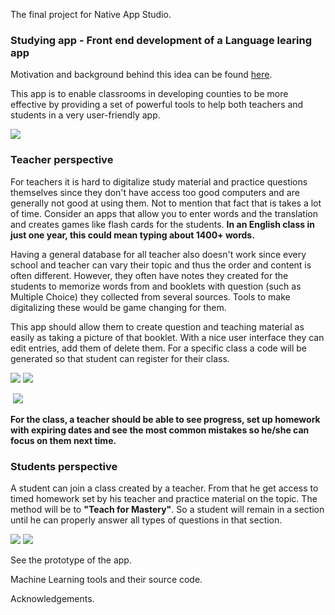 The final project for Native App Studio.


### Studying app - Front end development of a Language learing app

Motivation and background behind this idea can be found [here](https://github.com/artix15/Project-NAS/blob/master/Background%20information.md).



This app is to enable classrooms in developing counties to be more effective by providing a set of powerful tools to help both teachers and students in a very user-friendly app. 

![](https://github.com/artix15/Project-NAS/blob/master/Doc/IntroActivity.png)

### Teacher perspective 

For teachers it is hard to digitalize study material and practice questions themselves since they don't have access too good computers and are generally not good at using them. Not to mention that fact that is takes a lot of time. Consider an apps that allow you to enter words and the translation and creates games like flash cards for the students. **In an English class in just one year, this could mean typing about 1400+ words.**

Having a general database for all teacher also doesn't work since every school and teacher can vary their topic and thus the order and content is often different. However, they often have notes they created for the students to memorize words from and booklets with question (such as Multiple Choice) they collected from several sources. Tools to make digitalizing these would be game changing for them.

This app should allow them to create question and teaching material as easily as taking a picture of that booklet. With a nice user interface they can edit entries, add them of delete them. For a specific class a code will be generated so that student can register for their class. 

 ![](https://github.com/artix15/Project-NAS/blob/master/Doc/TeacherOverview.png) ![](https://github.com/artix15/Project-NAS/blob/master/Doc/QuizList.png)
 
 ![]()  ![](https://github.com/artix15/Project-NAS/blob/master/Doc/AddQuiz.png)



**For the class, a teacher should be able to see progress, set up homework with expiring dates and see the most common mistakes so he/she can focus on them next time.**



### Students perspective

A student can join a class created by a teacher. From that he get access to timed homework set by his teacher and practice material on the topic. The method will be to **"Teach for Mastery"**. So a student will remain in a section until he can properly answer all types of questions in that section. 

![](https://github.com/artix15/Project-NAS/blob/master/Doc/ScoreAfterQuiz.png) ![](https://github.com/artix15/Project-NAS/blob/master/Doc/StudentGraph.png)

See the prototype of the app.

Machine Learning tools and their source code.

Acknowledgements. 

